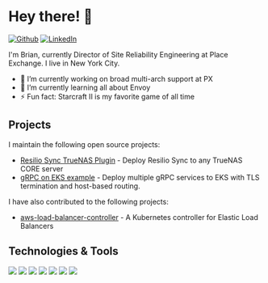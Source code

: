 # Hey there! 👋
[![Github](https://img.shields.io/badge/GitHub-%2312100E.svg?&style=for-the-badge&logo=Github&logoColor=white)](https://github.com/brianannis)
[![LinkedIn](https://img.shields.io/badge/linkedin-%230077B5.svg?&style=for-the-badge&logo=linkedin&logoColor=white)](https://www.linkedin.com/in/brianannis/)

I'm Brian, currently Director of Site Reliability Engineering at Place Exchange. I live in New York City.

- 🔭 I’m currently working on broad multi-arch support at PX
- 🌱 I’m currently learning all about Envoy
- ⚡ Fun fact: Starcraft II is my favorite game of all time

## Projects
I maintain the following open source projects:
- [Resilio Sync TrueNAS Plugin](https://github.com/brianannis/iocage-plugin-rslsync) - Deploy Resilio Sync to any TrueNAS CORE server
- [gRPC on EKS example](https://github.com/placeexchange/grpc-example) - Deploy multiple gRPC services to EKS with TLS termination and host-based routing.

I have also contributed to the following projects:
- [aws-load-balancer-controller](https://github.com/kubernetes-sigs/aws-load-balancer-controller/) - A Kubernetes controller for Elastic Load Balancers

## Technologies & Tools
![](https://img.shields.io/badge/Lang-Bash-informational?style=flat&logo=gnubash&logoColor=white&color=2bbc8a)
![](https://img.shields.io/badge/Lang-Python-informational?style=flat&logo=python&logoColor=white&color=2bbc8a)
![](https://img.shields.io/badge/Platform-AWS-informational?style=flat&logo=amazonaws&logoColor=white&color=2bbc8a)
![](https://img.shields.io/badge/Platform-Kubernetes-informational?style=flat&logo=kubernetes&logoColor=white&color=2bbc8a)
![](https://img.shields.io/badge/Platform-Buildkite-informational?style=flat&logo=buildkite&logoColor=white&color=2bbc8a)
![](https://img.shields.io/badge/Automation-Ansible-informational?style=flat&logo=ansible&logoColor=white&color=2bbc8a)
![](https://img.shields.io/badge/Automation-Helm-informational?style=flat&logo=helm&logoColor=white&color=2bbc8a)
